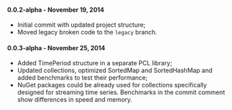 #### 0.0.2-alpha - November 19, 2014
* Initial commit with updated project structure;
* Moved legacy broken code to the `legacy` branch.


#### 0.0.3-alpha - November 25, 2014
* Added TimePeriod structure in a separate PCL library;
* Updated collections, optimized SortedMap and SortedHashMap and added benchmarks to test their performance;
* NuGet packages could be already used for collections specifically designed for streaming time series. Benchmarks in the commit comment show differences in speed and memory.
